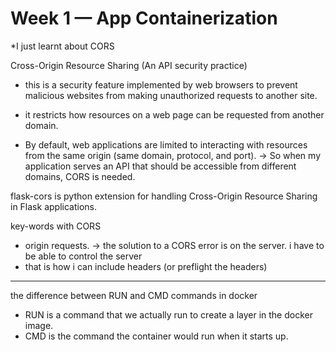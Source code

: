 # Week 1 — App Containerization

*I just learnt about CORS

Cross-Origin Resource Sharing (An API security practice)
- this is a security feature implemented by web browsers to prevent malicious websites from making unauthorized requests to another site.

- it restricts how resources on a web page can be requested from another domain.

- By default, web applications are limited to interacting with resources from the same origin (same domain, protocol, and port).
-> So when my application serves an API that should be accessible from different domains, CORS is needed.


flask-cors is python extension for handling Cross-Origin Resource Sharing in Flask applications.

key-words with CORS
- origin requests.
-> the solution to a CORS error is on the server. i have to be able to control the server
- that is how i can include headers (or preflight the headers)


***********************************************************
the difference between RUN and CMD commands in docker
- RUN is a command that we actually run to create a layer in the docker image. 
- CMD is the command the container would run when it starts up.